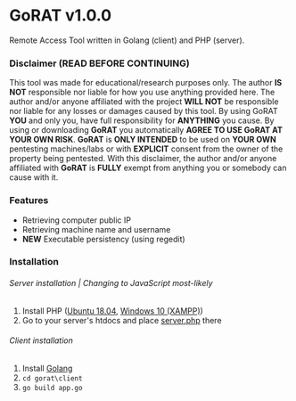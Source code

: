 # GoRAT v1.0.0
Remote Access Tool written in Golang (client) and PHP (server).

### Disclaimer (READ BEFORE CONTINUING)
This tool was made for educational/research purposes only. The author **IS NOT** responsible nor liable for how you use anything provided here. The author and/or anyone affiliated with the project **WILL NOT** be responsible nor liable for any losses or damages caused by this tool. By using GoRAT **YOU** and only you, have full responsibility for **ANYTHING** you cause. By using or downloading **GoRAT** you automatically **AGREE TO USE GoRAT AT YOUR OWN RISK**. **GoRAT** is **ONLY INTENDED** to be used on **YOUR OWN** pentesting machines/labs or with **EXPLICIT** consent from the owner of the property being pentested.
With this disclaimer, the author and/or anyone affiliated with **GoRAT** is **FULLY** exempt from anything you or somebody can cause with it.

### Features
* Retrieving computer public IP
* Retrieving machine name and username
* **NEW** Executable persistency (using regedit)

### Installation
###### Server installation | Changing to JavaScript most-likely
1. Install PHP ([Ubuntu 18.04](https://linuxize.com/post/how-to-install-php-on-ubuntu-18-04/), [Windows 10 (XAMPP)](https://www.apachefriends.org/download.html))
2. Go to your server's htdocs and place [server.php](https://github.com/tinopai/gorat/blob/master/server/server.php) there
###### Client installation
1. Install [Golang](https://golang.org/doc/install)
2. `cd gorat\client`
3. `go build app.go`
